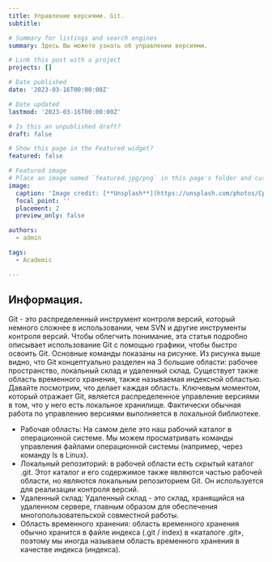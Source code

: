 ```yaml
---
title: Управление версиями. Git.
subtitle: 

# Summary for listings and search engines
summary: Здесь Вы можете узнать об управлении версиями.

# Link this post with a project
projects: []

# Date published
date: '2023-03-16T00:00:00Z'

# Date updated
lastmod: '2023-03-16T00:00:00Z'

# Is this an unpublished draft?
draft: false

# Show this page in the Featured widget?
featured: false

# Featured image
# Place an image named `featured.jpg/png` in this page's folder and customize its options here.
image:
  caption: 'Image credit: [**Unsplash**](https://unsplash.com/photos/CpkOjOcXdUY)'
  focal_point: ''
  placement: 2
  preview_only: false

authors:
  - admin

tags:
  - Academic

---
```


## Информация.

Git - это распределенный инструмент контроля версий, который немного сложнее в использовании, чем SVN и другие инструменты контроля версий. Чтобы облегчить понимание, эта статья подробно описывает использование Git с помощью графики, чтобы быстро освоить Git. Основные команды показаны на рисунке. 
Из рисунка выше видно, что Git концептуально разделен на 3 большие области: рабочее пространство, локальный склад и удаленный склад. Существует также область временного хранения, также называемая индексной областью. Давайте посмотрим, что делает каждая область. Ключевым моментом, который отражает Git, является распределенное управление версиями в том, что у него есть локальное хранилище. Фактически обычная работа по управлению версиями выполняется в локальной библиотеке.

 - Рабочая область: На самом деле это наш рабочий каталог в операционной системе. Мы можем просматривать команды управления файлами операционной системы (например, через команду ls в Linux).
 - Локальный репозиторий: в рабочей области есть скрытый каталог .git. Этот каталог и его содержимое также являются частью рабочей области, но являются локальным репозиторием Git. Он используется для реализации контроля версий.
 - Удаленный склад: Удаленный склад - это склад, хранящийся на удаленном сервере, главным образом для обеспечения многопользовательской совместной работы.
 - Область временного хранения: область временного хранения обычно хранится в файле индекса (.git / index) в «каталоге .git», поэтому мы иногда называем область временного хранения в качестве индекса (индекса).

